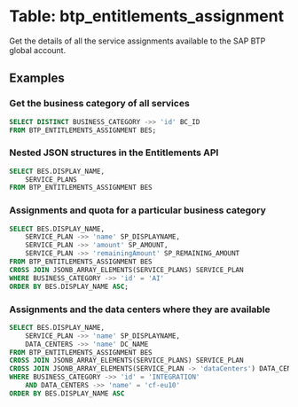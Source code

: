 # Table: btp_entitlements_assignment

Get the details of all the service assignments available to the SAP BTP global account.

## Examples

### Get the business category of all services

```sql
SELECT DISTINCT BUSINESS_CATEGORY ->> 'id' BC_ID
FROM BTP_ENTITLEMENTS_ASSIGNMENT BES;
```

### Nested JSON structures in the Entitlements API

```sql
SELECT BES.DISPLAY_NAME,
	SERVICE_PLANS
FROM BTP_ENTITLEMENTS_ASSIGNMENT BES 
```

### Assignments and quota for a particular business category

```sql
SELECT BES.DISPLAY_NAME,
	SERVICE_PLAN ->> 'name' SP_DISPLAYNAME,
	SERVICE_PLAN ->> 'amount' SP_AMOUNT,
	SERVICE_PLAN ->> 'remainingAmount' SP_REMAINING_AMOUNT
FROM BTP_ENTITLEMENTS_ASSIGNMENT BES
CROSS JOIN JSONB_ARRAY_ELEMENTS(SERVICE_PLANS) SERVICE_PLAN
WHERE BUSINESS_CATEGORY ->> 'id' = 'AI'
ORDER BY BES.DISPLAY_NAME ASC;
```

### Assignments and the data centers where they are available

```sql
SELECT BES.DISPLAY_NAME,
	SERVICE_PLAN ->> 'name' SP_DISPLAYNAME,
	DATA_CENTERS ->> 'name' DC_NAME
FROM BTP_ENTITLEMENTS_ASSIGNMENT BES
CROSS JOIN JSONB_ARRAY_ELEMENTS(SERVICE_PLANS) SERVICE_PLAN
CROSS JOIN JSONB_ARRAY_ELEMENTS(SERVICE_PLAN -> 'dataCenters') DATA_CENTERS
WHERE BUSINESS_CATEGORY ->> 'id' = 'INTEGRATION'
	AND DATA_CENTERS ->> 'name' = 'cf-eu10'
ORDER BY BES.DISPLAY_NAME ASC
```
